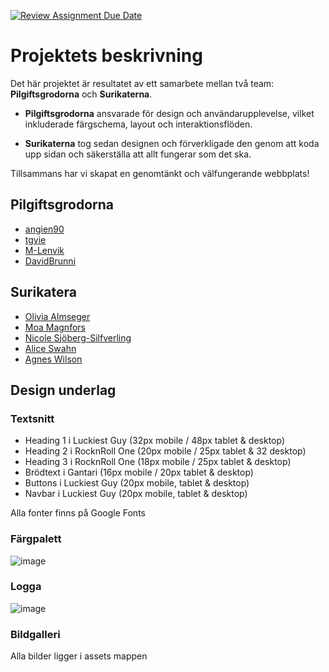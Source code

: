 [![Review Assignment Due Date](https://classroom.github.com/assets/deadline-readme-button-22041afd0340ce965d47ae6ef1cefeee28c7c493a6346c4f15d667ab976d596c.svg)](https://classroom.github.com/a/l0wzEkbn)

# Projektets beskrivning 
Det här projektet är resultatet av ett samarbete mellan två team: **Pilgiftsgrodorna** och **Surikaterna**.  

- **Pilgiftsgrodorna** ansvarade för design och användarupplevelse, vilket inkluderade färgschema, layout och interaktionsflöden. 
 
- **Surikaterna** tog sedan designen och förverkligade den genom att koda upp sidan och säkerställa att allt fungerar som det ska.  

Tillsammans har vi skapat en genomtänkt och välfungerande webbplats!

## Pilgiftsgrodorna
- [angien90](https://github.com/angien90)
- [tgvie](https://github.com/tgvie)
- [M-Lenvik](https://github.com/M-Lenvik)
- [DavidBrunni](https://github.com/DavidBrunni)

## Surikatera
- [Olivia Almseger](https://github.com/oliviaalmseger)
- [Moa Magnfors](https://github.com/mainforce)
- [Nicole Sjöberg-Silfverling](https://github.com/nicolesilfverling)
- [Alice Swahn](https://github.com/aliceswahn)
- [Agnes Wilson](https://github.com/agneswilson)

## Design underlag
### Textsnitt
- Heading 1 i Luckiest Guy (32px mobile / 48px tablet & desktop)
- Heading 2 i RocknRoll One (20px mobile /  25px tablet & 32 desktop)
- Heading 3 i RocknRoll One (18px mobile / 25px tablet & desktop)
- Brödtext i Gantari (16px mobile / 20px tablet & desktop)
- Buttons i Luckiest Guy (20px mobile, tablet & desktop) 
- Navbar i Luckiest Guy (20px mobile, tablet & desktop)

Alla fonter finns på Google Fonts

### Färgpalett
![image](https://github.com/user-attachments/assets/d82fe536-1708-492f-8c14-3a939a584d16)

### Logga
![image](https://github.com/user-attachments/assets/38c64a8c-cb97-4976-a84e-786764fbb709)

### Bildgalleri
Alla bilder ligger i assets mappen

